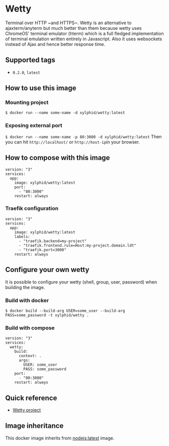 # Wetty

Terminal over HTTP ~and HTTPS~. Wetty is an alternative to ajaxterm/anyterm but much better than them because wetty uses ChromeOS' terminal emulator (hterm) which is a full fledged implementation of terminal emulation written entirely in Javascript. Also it uses websockets instead of Ajax and hence better response time.

## Supported tags

* `0.2.0`, `latest`

## How to use this image

### Mounting project

`$ docker run --name some-name -d xylphid/wetty:latest`

### Exposing external port

`$ docker run --name some-name -p 80:3000 -d xylphid/wetty:latest`
Then you can hit `http://localhost/` or `http://host-ip`in your browser.


## How to compose with this image

    version: "3"
    services:
      app:
        image: xylphid/wetty:latest
        port:
          - "80:3000"
        restart: always

### Traefik configuration

    version: "3"
    services:
      app:
        image: xylphid/wetty:latest
        labels:
          - "traefik.backend=my-project"
          - "traefik.frontend.rule=Host:my-project.domain.ldt"
          - "traefik.port=3000"
        restart: always

## Configure your own wetty

It is possible to configure your wetty (shell, group, user, password) when building the image.

### Build with docker

`$ docker build --build-arg USER=some_user --build-arg PASS=some_password -t xylphid/wetty .`

### Build with compose

    version: "3"
    services:
      wetty:
        build:
          context: .
          args:
            USER: some_user
            PASS: some_password
        port:
          - "80:3000"
        restart: always

## Quick reference

* [Wetty project](https://github.com/krishnasrinivas/wetty)

## Image inheritance

This docker image inherits from [nodejs:latest](https://hub.docker.com/r/google/nodejs/) image.